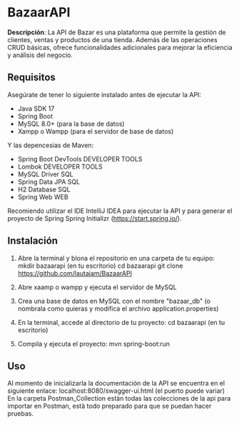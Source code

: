 # BazaarAPI

**Descripción**: La API de Bazar es una plataforma que permite la gestión de clientes, ventas y productos de una tienda. 
Además de las operaciones CRUD básicas, ofrece funcionalidades adicionales para mejorar la eficiencia y análisis del negocio.

## Requisitos

Asegúrate de tener lo siguiente instalado antes de ejecutar la API:

- Java SDK 17
- Spring Boot
- MySQL 8.0+ (para la base de datos)
- Xampp o Wampp (para el servidor de base de datos)

Y las depencesias de Maven:
- Spring Boot DevTools DEVELOPER TOOLS
- Lombok DEVELOPER TOOLS 
- MySQL Driver SQL
- Spring Data JPA SQL
- H2 Database SQL
- Spring Web WEB

Recomiendo utilizar el IDE IntelliJ IDEA para ejecutar la API y para generar el proyecto de Spring Spring Initializr (https://start.spring.io/).

## Instalación

1. Abre la terminal y blona el repositorio en una carpeta de tu equipo:
    mkdir bazaarapi (en tu escritorio)
    cd bazaarapi
    git clone https://github.com/lautajam/BazaarAPI

2. Abre xaamp o wampp y ejecuta el servidor de MySQL

3. Crea una base de datos en MySQL con el nombre "bazaar_db" (o nombrala como quieras y modifica el archivo application.properties)

4. En la terminal, accede al directorio de tu proyecto:
   cd bazaarapi (en tu escritorio)

5. Compila y ejecuta el proyecto:
   mvn spring-boot:run

## Uso
Al momento de inicializarla la documentación de la API se encuentra en el siguiente enlace: localhost:8080/swagger-ui.html (el puerto puede variar)
En la carpeta Postman_Collection estàn todas las colecciones de la api para importar en Postman, està todo preparado para que se puedan
hacer pruebas.